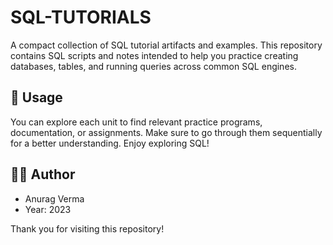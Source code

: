 # SQL-TUTORIALS

A compact collection of SQL tutorial artifacts and examples. This repository contains SQL scripts and notes intended to help you practice creating databases, tables, and running queries across common SQL engines.

## 📌 Usage

You can explore each unit to find relevant practice programs, documentation, or assignments. Make sure to go through them sequentially for a better understanding.
Enjoy exploring SQL!

## 🧑‍💻 Author
  - Anurag Verma 
  - Year: 2023
    
Thank you for visiting this repository!

